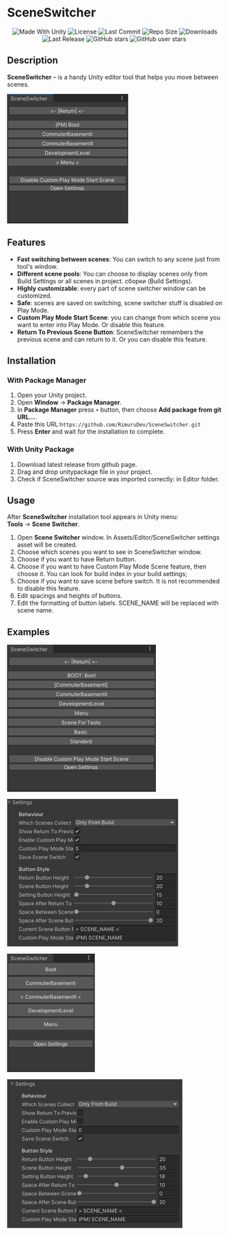 <p align="center"><h1>SceneSwitcher</h1></p>
<p align="center">
  <a>
    <img alt="Made With Unity" src="https://img.shields.io/badge/made%20with-Unity-57b9d3.svg?logo=Unity">
  </a>
  <a>
    <img alt="License" src="https://img.shields.io/github/license/RimuruDev/SceneSwitcher?logo=github">
  </a>
  <a>
    <img alt="Last Commit" src="https://img.shields.io/github/last-commit/RimuruDev/SceneSwitcher?logo=Mapbox&color=orange">
  </a>
  <a>
    <img alt="Repo Size" src="https://img.shields.io/github/repo-size/RimuruDev/SceneSwitcher?logo=VirtualBox">
  </a>
  <a>
    <img alt="Downloads" src="https://img.shields.io/github/downloads/RimuruDev/SceneSwitcher/total?color=brightgreen">
  </a>
  <a>
    <img alt="Last Release" src="https://img.shields.io/github/v/release/RimuruDev/SceneSwitcher?include_prereleases&logo=Dropbox&color=yellow">
  </a>
  <a>
    <img alt="GitHub stars" src="https://img.shields.io/github/stars/RimuruDev/SceneSwitcher?branch=main&label=Stars&logo=GitHub&logoColor=ffffff&labelColor=282828&color=informational&style=flat">
  </a>
  <a>
    <img alt="GitHub user stars" src="https://img.shields.io/github/stars/RimuruDev?affiliations=OWNER&branch=main&label=User%20Stars&logo=GitHub&logoColor=ffffff&labelColor=282828&color=informational&style=flat">
  </a>
  <a>
    <img alt="" src="https://img.shields.io/github/watchers/RimuruDev/SceneSwitcher?style=flat">
  </a>
</p>

## Description

**SceneSwitcher** – is a handy Unity editor tool that helps you move between scenes.

![alt text](https://github.com/destructive-crab/SceneSwitcher/blob/main/Screenshots/Full.png)

## Features

- **Fast switching between scenes**: You can switch to any scene just from tool's window.
- **Different scene pools**: You can choose to display scenes only from Build Settings or all scenes in project.
  сборки (Build Settings).
- **Highly customizable**: every part of scene switcher window can be customized.
- **Safe**: scenes are saved on switching, scene switcher stuff is disabled on Play Mode.
- **Custom Play Mode Start Scene**: you can change from which scene you want to enter into Play Mode. Or disable this feature.
- **Return To Previous Scene Button**: SceneSwitcher remembers the previous scene and can return to it. Or you can disable this feature.

## Installation
### With Package Manager
1. Open your Unity project.
2. Open **Window** → **Package Manager**.
3. In **Package Manager** press `+` button, then choose **Add package from git URL...**.
4. Paste this URL:`https://github.com/RimuruDev/SceneSwitcher.git`
5. Press **Enter** and wait for the installation to complete.
### With Unity Package 
1. Download latest release from github page.
2. Drag and drop unitypackage file in your project.
3. Check if SceneSwitcher source was imported correctly: in Editor folder.

## Usage

After **SceneSwitcher** installation tool appears in Unity menu:  
**Tools** → **Scene Switcher**.

1. Open **Scene Switcher** window. In Assets/Editor/SceneSwitcher settings asset will be created.
2. Choose which scenes you want to see in SceneSwitcher window.
3. Choose if you want to have Return button.
4. Choose if you want to have Custom Play Mode Scene feature, then choose it. You can look for build index in your build settings;
5. Choose if you want to save scene before switch. It is not recommended to disable this feature.
6. Edit spacings and heights of buttons.
7. Edit the formatting of button labels. SCENE_NAME will be replaced with scene name.

## Examples

![alt text](https://github.com/destructive-crab/SceneSwitcher/blob/main/Screenshots/Custom.png)

![alt text](https://github.com/destructive-crab/SceneSwitcher/blob/main/Screenshots/SettingsFull.png)

![alt text](https://github.com/destructive-crab/SceneSwitcher/blob/main/Screenshots/Minimal.png)

![alt text](https://github.com/destructive-crab/SceneSwitcher/blob/main/Screenshots/SettingsMinimal.png)
